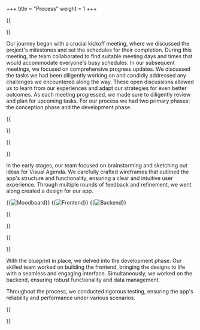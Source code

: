 +++
title = "Process"
weight = 1
+++


{{<section title="Process">}}

Our journey began with a crucial kickoff meeting, where we discussed the project's milestones and set the schedules for their completion. During this meeting, the team collaborated to find suitable meeting days and times that would accommodate everyone's busy schedules.
In our subsequent meetings, we focused on comprehensive progress updates. We discussed the tasks we had been diligently working on and candidly addressed any challenges we encountered along the way. These open discussions allowed us to learn from our experiences and adapt our strategies for even better outcomes. As each meeting progressed, we made sure to diligently review and plan for upcoming tasks. 
For our process we had two primary phases: the conception phase and the development phase. 

{{</section>}}

{{<section title="Conception">}}

In the early stages, our team focused on brainstorming and sketching out ideas for Visual Agenda. We carefully crafted wireframes that outlined the app's structure and functionality, ensuring a clear and intuitive user experience. Through multiple rounds of feedback and refinement, we went along created a design for our app.

{{<image src="Moodboard.png" alt="Moodboard" caption="Moodboard">}}
{{<image src="Frontend.png" alt="Frontend" caption="Frontend">}}
{{<image src="Backend.png" alt="Backend" caption="Backend">}}


{{</section>}}

{{<section title="Development">}}

With the blueprint in place, we delved into the development phase. Our skilled team worked on building the frontend, bringing the designs to life with a seamless and engaging interface. Simultaneously, we worked on the backend, ensuring robust functionality and data management.

Throughout the process, we conducted rigorous testing, ensuring the app's reliability and performance under various scenarios. 

{{</section>}}
